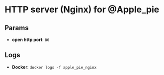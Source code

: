 # HTTP server (Nginx) for @Apple_pie

## Params

   * **open http port**: `80`

## Logs

 * **Docker**: `docker logs -f apple_pie_nginx`
